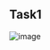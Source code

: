 ## Task1

![image](https://user-images.githubusercontent.com/79850258/161614198-922aee2d-2215-491e-92c7-4235c50867b3.png)


